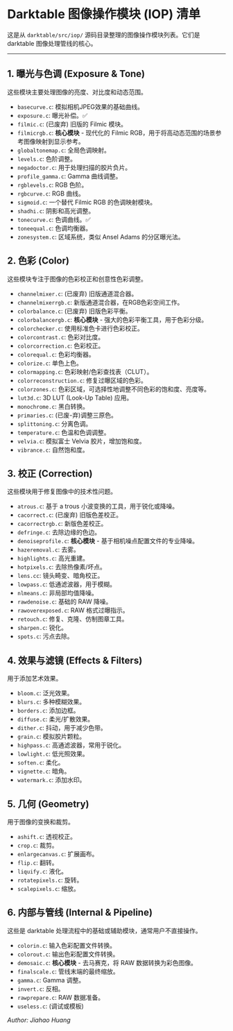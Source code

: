 # Darktable 图像操作模块 (IOP) 清单

这是从 `darktable/src/iop/` 源码目录整理的图像操作模块列表。它们是 darktable 图像处理管线的核心。

---

## 1. 曝光与色调 (Exposure & Tone)

这些模块主要处理图像的亮度、对比度和动态范围。

- `basecurve.c`: 模拟相机JPEG效果的基础曲线。
- `exposure.c`: 曝光补偿。✅
- `filmic.c`: (已废弃) 旧版的 Filmic 模块。
- `filmicrgb.c`: **核心模块** - 现代化的 Filmic RGB，用于将高动态范围的场景参考图像映射到显示参考。
- `globaltonemap.c`: 全局色调映射。
- `levels.c`: 色阶调整。
- `negadoctor.c`: 用于处理扫描的胶片负片。
- `profile_gamma.c`: Gamma 曲线调整。
- `rgblevels.c`: RGB 色阶。
- `rgbcurve.c`: RGB 曲线。
- `sigmoid.c`: 一个替代 Filmic RGB 的色调映射模块。
- `shadhi.c`: 阴影和高光调整。
- `tonecurve.c`: 色调曲线。✅
- `toneequal.c`: 色调均衡器。
- `zonesystem.c`: 区域系统，类似 Ansel Adams 的分区曝光法。

## 2. 色彩 (Color)

这些模块专注于图像的色彩校正和创意性色彩调整。

- `channelmixer.c`: (已废弃) 旧版通道混合器。
- `channelmixerrgb.c`: 新版通道混合器，在RGB色彩空间工作。
- `colorbalance.c`: (已废弃) 旧版色彩平衡。
- `colorbalancergb.c`: **核心模块** - 强大的色彩平衡工具，用于色彩分级。
- `colorchecker.c`: 使用标准色卡进行色彩校正。
- `colorcontrast.c`: 色彩对比度。
- `colorcorrection.c`: 色彩校正。
- `colorequal.c`: 色彩均衡器。
- `colorize.c`: 单色上色。
- `colormapping.c`: 色彩映射/色彩查找表（CLUT）。
- `colorreconstruction.c`: 修复过曝区域的色彩。
- `colorzones.c`: 色彩区域，可选择性地调整不同色彩的饱和度、亮度等。
- `lut3d.c`: 3D LUT (Look-Up Table) 应用。
- `monochrome.c`: 黑白转换。
- `primaries.c`: (已废-弃)调整三原色。
- `splittoning.c`: 分离色调。
- `temperature.c`: 色温和色调调整。
- `velvia.c`: 模拟富士 Velvia 胶片，增加饱和度。
- `vibrance.c`: 自然饱和度。

## 3. 校正 (Correction)

这些模块用于修复图像中的技术性问题。

- `atrous.c`: 基于 a trous 小波变换的工具，用于锐化或降噪。
- `cacorrect.c`: (已废弃) 旧版色差校正。
- `cacorrectrgb.c`: 新版色差校正。
- `defringe.c`: 去除边缘的色边。
- `denoiseprofile.c`: **核心模块** - 基于相机噪点配置文件的专业降噪。
- `hazeremoval.c`: 去雾。
- `highlights.c`: 高光重建。
- `hotpixels.c`: 去除热像素/坏点。
- `lens.cc`: 镜头畸变、暗角校正。
- `lowpass.c`: 低通滤波器，用于模糊。
- `nlmeans.c`: 非局部均值降噪。
- `rawdenoise.c`: 基础的 RAW 降噪。
- `rawoverexposed.c`: RAW 格式过曝指示。
- `retouch.c`: 修复、克隆、仿制图章工具。
- `sharpen.c`: 锐化。
- `spots.c`: 污点去除。

## 4. 效果与滤镜 (Effects & Filters)

用于添加艺术效果。

- `bloom.c`: 泛光效果。
- `blurs.c`: 多种模糊效果。
- `borders.c`: 添加边框。
- `diffuse.c`: 柔光/扩散效果。
- `dither.c`: 抖动，用于减少色带。
- `grain.c`: 模拟胶片颗粒。
- `highpass.c`: 高通滤波器，常用于锐化。
- `lowlight.c`: 低光照效果。
- `soften.c`: 柔化。
- `vignette.c`: 暗角。
- `watermark.c`: 添加水印。

## 5. 几何 (Geometry)

用于图像的变换和裁剪。

- `ashift.c`: 透视校正。
- `crop.c`: 裁剪。
- `enlargecanvas.c`: 扩展画布。
- `flip.c`: 翻转。
- `liquify.c`: 液化。
- `rotatepixels.c`: 旋转。
- `scalepixels.c`: 缩放。

## 6. 内部与管线 (Internal & Pipeline)

这些是 darktable 处理流程中的基础或辅助模块，通常用户不直接操作。

- `colorin.c`: 输入色彩配置文件转换。
- `colorout.c`: 输出色彩配置文件转换。
- `demosaic.c`: **核心模块** - 去马赛克，将 RAW 数据转换为彩色图像。
- `finalscale.c`: 管线末端的最终缩放。
- `gamma.c`: Gamma 调整。
- `invert.c`: 反相。
- `rawprepare.c`: RAW 数据准备。
- `useless.c`: (调试或模板) 

_Author: Jiahao Huang_